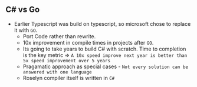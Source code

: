 ## C# vs Go

* Earlier Typescript was build on typescript, so microsoft chose to replace it with `GO`.
  * Port Code rather than rewrite.
  * 10x improvement in compile times in projects after `GO`.
  * Its going to take years to build C# with scratch. Time to completion is the key metric => `A 10x speed improve next year is better than 5x speed improvement over 5 years`
  * Pragamatic approach as special cases - `Not every solution can be answered with one language`
  * Roselyn compiler itself is written in `C#`

